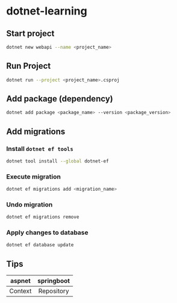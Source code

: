 # dotnet-learning


## Start project

```bash
dotnet new webapi --name <project_name>
```

## Run Project
```bash
dotnet run --project <project_name>.csproj
```

## Add package (dependency)
```bash
dotnet add package <package_name> --version <package_version>
```


## Add migrations

### Install `dotnet ef tools`

```bash
dotnet tool install --global dotnet-ef
```

### Execute migration
```bash
dotnet ef migrations add <migration_name>
```
### Undo migration
```bash
dotnet ef migrations remove
```
### Apply changes to database
```bash
dotnet ef database update
```


## Tips
| aspnet | springboot |      
| :---: | :---: |
| Context | Repository |